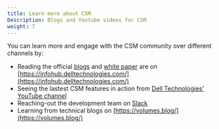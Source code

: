 ```yaml
---
title: Learn more about CSM
Description: Blogs and Youtube videos for CSM
weight: 7
---
```

You can learn more and engage with the CSM community over different channels by:
* Reading the official [blogs](https://infohub.delltechnologies.com/t/blogs-99/) and [white paper](https://infohub.delltechnologies.com/t/persistent-storage-for-containerized-applications-on-kubernetes-with-powermax-san-storage-13/) are on [https://infohub.delltechnologies.com/](https://infohub.delltechnologies.com/)
* Seeing the lastest CSM features in action from [Dell Technologies' YouTube channel](https://www.youtube.com/watch?v=OBlb25Kw20Q&list=PL2nlzNk2-VMHsKVguetbetbmxd4eMfc_X)
* Reaching-out the development team on [Slack](https://dell-iac.slack.com/)
* Learning from technical blogs on [https://volumes.blog/](https://volumes.blog/)